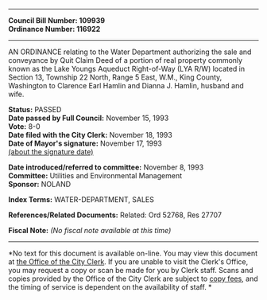 * * * * *  
  
**Council Bill Number: [](#h0)[](#h2)109939**   
**Ordinance Number: 116922**  
  
* * * * *  
  
AN ORDINANCE relating to the Water Department authorizing the sale and conveyance by Quit Claim Deed of a portion of real property commonly known as the Lake Youngs Aqueduct Right-of-Way (LYA R/W) located in Section 13, Township 22 North, Range 5 East, W.M., King County, Washington to Clarence Earl Hamlin and Dianna J. Hamlin, husband and wife.  
  
**Status:** PASSED   
**Date passed by Full Council:** November 15, 1993   
**Vote:** 8-0   
**Date filed with the City Clerk:** November 18, 1993   
**Date of Mayor's signature:** November 17, 1993   
[(about the signature date)](/~public/approvaldate.htm)   
  
  
**Date introduced/referred to committee:** November 8, 1993   
**Committee:** Utilities and Environmental Management   
**Sponsor:** NOLAND   
  
**Index Terms:** WATER-DEPARTMENT, SALES  
  
**References/Related Documents:** Related: Ord 52768, Res 27707  
  
**Fiscal Note:** *(No fiscal note available at this time)*  
  
* * * * *  
  
*No text for this document is available on-line. You may view this document at [the Office of the City Clerk](http://www.seattle.gov/leg/clerk/contactUs.htm). If you are unable to visit the Clerk's Office, you may request a copy or scan be made for you by Clerk staff. Scans and copies provided by the Office of the City Clerk are subject to [copy fees](http://clerk.seattle.gov/~public/clerkfees.htm), and the timing of service is dependent on the availability of staff. *  
  
  
